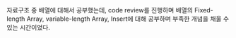 자료구조 중 배열에 대해서 공부했는데, code review를 진행하며 배열의 Fixed-length Array, variable-length Array, Insert에 대해 공부하며 부족한 개념을 채울 수 있는 시간이었다.

